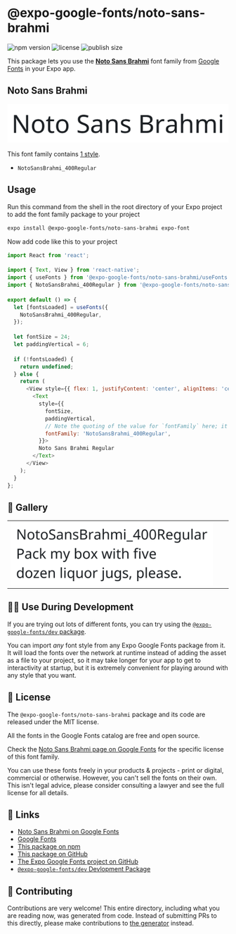 # @expo-google-fonts/noto-sans-brahmi

![npm version](https://flat.badgen.net/npm/v/@expo-google-fonts/noto-sans-brahmi)
![license](https://flat.badgen.net/github/license/expo/google-fonts)
![publish size](https://flat.badgen.net/packagephobia/install/@expo-google-fonts/noto-sans-brahmi)

This package lets you use the [**Noto Sans Brahmi**](https://fonts.google.com/specimen/Noto+Sans+Brahmi) font family from [Google Fonts](https://fonts.google.com/) in your Expo app.

## Noto Sans Brahmi

![Noto Sans Brahmi](./font-family.png)

This font family contains [1 style](#-gallery).

- `NotoSansBrahmi_400Regular`

## Usage

Run this command from the shell in the root directory of your Expo project to add the font family package to your project
```sh
expo install @expo-google-fonts/noto-sans-brahmi expo-font
```

Now add code like this to your project
```js
import React from 'react';

import { Text, View } from 'react-native';
import { useFonts } from '@expo-google-fonts/noto-sans-brahmi/useFonts';
import { NotoSansBrahmi_400Regular } from '@expo-google-fonts/noto-sans-brahmi/400Regular';

export default () => {
  let [fontsLoaded] = useFonts({
    NotoSansBrahmi_400Regular,
  });

  let fontSize = 24;
  let paddingVertical = 6;

  if (!fontsLoaded) {
    return undefined;
  } else {
    return (
      <View style={{ flex: 1, justifyContent: 'center', alignItems: 'center' }}>
        <Text
          style={{
            fontSize,
            paddingVertical,
            // Note the quoting of the value for `fontFamily` here; it expects a string!
            fontFamily: 'NotoSansBrahmi_400Regular',
          }}>
          Noto Sans Brahmi Regular
        </Text>
      </View>
    );
  }
};

```

## 🔡 Gallery


||||
|-|-|-|
|![NotoSansBrahmi_400Regular](.//400Regular/NotoSansBrahmi_400Regular.ttf.png)||||


## 👩‍💻 Use During Development

If you are trying out lots of different fonts, you can try using the [`@expo-google-fonts/dev` package](https://github.com/expo/google-fonts/tree/master/font-packages/dev#readme).

You can import *any* font style from any Expo Google Fonts package from it. It will load the fonts
over the network at runtime instead of adding the asset as a file to your project, so it may take longer
for your app to get to interactivity at startup, but it is extremely convenient
for playing around with any style that you want.

## 📖 License

The `@expo-google-fonts/noto-sans-brahmi` package and its code are released under the MIT license.

All the fonts in the Google Fonts catalog are free and open source.

Check the [Noto Sans Brahmi page on Google Fonts](https://fonts.google.com/specimen/Noto+Sans+Brahmi) for the specific license of this font family.

You can use these fonts freely in your products & projects - print or digital, commercial or otherwise. However, you can't sell the fonts on their own. This isn't legal advice, please consider consulting a lawyer and see the full license for all details.

## 🔗 Links

- [Noto Sans Brahmi on Google Fonts](https://fonts.google.com/specimen/Noto+Sans+Brahmi)
- [Google Fonts](https://fonts.google.com/)
- [This package on npm](https://www.npmjs.com/package/@expo-google-fonts/noto-sans-brahmi)
- [This package on GitHub](https://github.com/expo/google-fonts/tree/master/font-packages/noto-sans-brahmi)
- [The Expo Google Fonts project on GitHub](https://github.com/expo/google-fonts)
- [`@expo-google-fonts/dev` Devlopment Package](https://github.com/expo/google-fonts/tree/master/font-packages/dev)

## 🤝 Contributing

Contributions are very welcome! This entire directory, including what you are reading now, was generated from code. Instead of submitting PRs to this directly, please make contributions to [the generator](https://github.com/expo/google-fonts/tree/master/packages/generator) instead.
